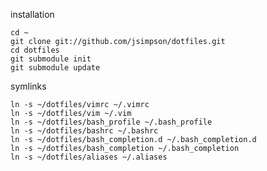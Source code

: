 installation

    cd ~
    git clone git://github.com/jsimpson/dotfiles.git
    cd dotfiles
    git submodule init
    git submodule update

symlinks

    ln -s ~/dotfiles/vimrc ~/.vimrc
    ln -s ~/dotfiles/vim ~/.vim
    ln -s ~/dotfiles/bash_profile ~/.bash_profile
    ln -s ~/dotfiles/bashrc ~/.bashrc
    ln -s ~/dotfiles/bash_completion.d ~/.bash_completion.d
    ln -s ~/dotfiles/bash_completion ~/.bash_completion
    ln -s ~/dotfiles/aliases ~/.aliases

